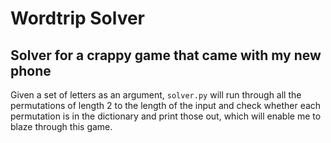 # Wordtrip Solver
## Solver for a crappy game that came with my new phone

Given a set of letters as an argument, `solver.py` will run through all the
permutations of length 2 to the length of the input and check whether each
permutation is in the dictionary and print those out, which will enable me to
blaze through this game.
